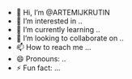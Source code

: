 - 👋 Hi, I’m @ARTEMIJKRUTIN
- 👀 I’m interested in ..
- 🌱 I’m currently learning ..
- 💞️ I’m looking to collaborate on ..
- 📫 How to reach me ...
- 😄 Pronouns: ..
- ⚡ Fun fact: ...

<!---
ARTEMIJKRUTIN/ARTEMIJKRUTIN is a ✨ special ✨ repository because its `README.md` (this file) appears on your GitHub profile.
You can click the Preview link to take a look at your changes.
--->
